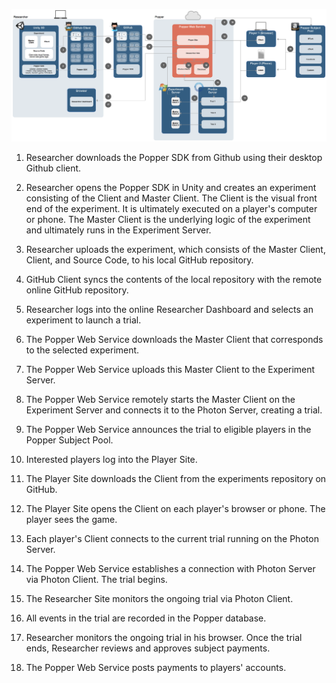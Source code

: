 ![image](https://github.com/Experiments/popper-design/blob/master/popper_overview.png)

1. Researcher downloads the Popper SDK from Github using their desktop Github client. 

2. Researcher opens the Popper SDK in Unity and creates an experiment consisting of the Client and Master Client. The Client is the visual front end of the experiment. It is ultimately executed on a player's computer or phone. The Master Client is the underlying logic of the experiment and ultimately runs in the Experiment Server.

3. Researcher uploads the experiment, which consists of the Master Client, Client, and Source Code, to his local GitHub repository. 

4. GitHub Client syncs the contents of the local repository with the remote online GitHub repository. 

5. Researcher logs into the online Researcher Dashboard and selects an experiment to launch a trial. 

6. The Popper Web Service downloads the Master Client that corresponds to the selected experiment.

7. The Popper Web Service uploads this Master Client to the Experiment Server.

8. The Popper Web Service remotely starts the Master Client on the Experiment Server and connects it to the Photon Server, creating a trial. 

9. The Popper Web Service announces the trial to eligible players in the Popper Subject Pool.

10. Interested players log into the Player Site. 

11. The Player Site downloads the Client from the experiments repository on GitHub.

12. The Player Site opens the Client on each player's browser or phone. The player sees the game.

13. Each player's Client connects to the current trial running on the Photon Server.

14. The Popper Web Service establishes a connection with Photon Server via Photon Client. 
The trial begins.

15. The Researcher Site monitors the ongoing trial via Photon Client.

16. All events in the trial are recorded in the Popper database.

17. Researcher monitors the ongoing trial in his browser. Once the trial ends, Researcher reviews and approves subject payments.

18. The Popper Web Service posts payments to players' accounts. 